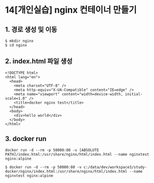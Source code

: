 # 14[개인실습] nginx 컨테이너 만들기

## 1. 경로 생성 및 이동

```
$ mkdir nginx
$ cd nginx
```

## 2. index.html 파일 생성

```
<!DOCTYPE html>
<html lang="en">
  <head>
    <meta charset="UTF-8" />
    <meta http-equiv="X-UA-Compatible" content="IE=edge" />
    <meta name="viewport" content="width=device-width, initial-scale=1.0" />
    <title>docker nginx test</title>
  </head>
  <body>
    <div>hello world</div>
  </body>
</html>
```

## 3. docker run

```
docker run -d --rm -p 50000:80 -v [ABSOLUTE PATH]/index.html:/usr/share/nginx/html/index.html --name nginxtest nginx:alpine

$ docker run -d --rm -p 50000:80 -v c:/data/dev/workspace3/study-docker/nginx/index.html:/usr/share/nginx/html/index.html --name nginxtest nginx:alpine
```
